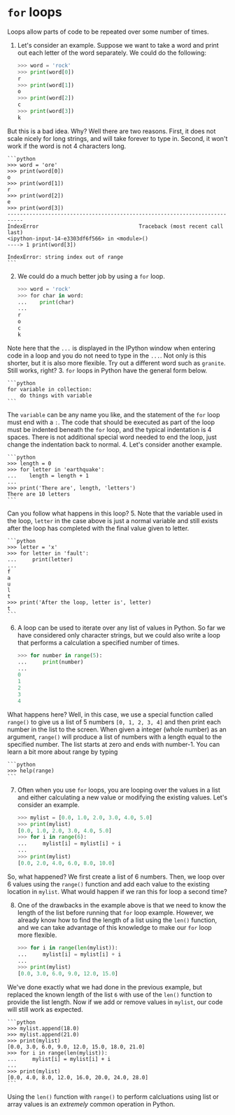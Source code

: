 # `for` loops
Loops allow parts of code to be repeated over some number of times.

1. Let's consider an example. Suppose we want to take a word and print out each letter of the word separately. We could do the following:

    ```python
    >>> word = 'rock'
    >>> print(word[0])
    r
    >>> print(word[1])
    o
    >>> print(word[2])
    c
    >>> print(word[3])
    k
    ```
But this is a bad idea. Why? Well there are two reasons. First, it does not scale nicely for long strings, and will take forever to type in. Second, it won't work if the word is not 4 characters long.

    ```python
    >>> word = 'ore'
    >>> print(word[0])
    o
    >>> print(word[1])
    r
    >>> print(word[2])
    e
    >>> print(word[3])
    ---------------------------------------------------------------------------
    IndexError                                Traceback (most recent call last)
    <ipython-input-14-e3303df6f566> in <module>()
    ----> 1 print(word[3])

    IndexError: string index out of range
    ```

2. We could do a much better job by using a `for` loop.

    ```python
    >>> word = 'rock'
    >>> for char in word:
    ...    print(char)
    ...
    r
    o
    c
    k
    ```
Note here that the `...` is displayed in the IPython window when entering code in a loop and you do not need to type in the `...`. Not only is this shorter, but it is also more flexible. Try out a different word such as `granite`. Still works, right?
3. `for` loops in Python have the general form below.

    ```python
    for variable in collection:
        do things with variable
    ```
The `variable` can be any name you like, and the statement of the `for` loop must end with a `:`. The code that should be executed as part of the loop must be indented beneath the `for` loop, and the typical indentation is 4 spaces. There is not additional special word needed to end the loop, just change the indentation back to normal.
4. Let's consider another example.

    ```python
    >>> length = 0
    >>> for letter in 'earthquake':
    ...    length = length + 1
    ...
    >>> print('There are', length, 'letters')
    There are 10 letters
    ```
Can you follow what happens in this loop?
5. Note that the variable used in the loop, `letter` in the case above is just a normal variable and still exists after the loop has completed with the final value given to letter.

    ```python
    >>> letter = 'x'
    >>> for letter in 'fault':
    ...     print(letter)
    ...
    f
    a
    u
    l
    t
    >>> print('After the loop, letter is', letter)
    t
    ```
6. A loop can be used to iterate over any list of values in Python. So far we have considered only character strings, but we could also write a loop that performs a calculation a specified number of times.

    ```python
    >>> for number in range(5):
    ...     print(number)
    ...
    0
    1
    2
    3
    4
    ```
What happens here? Well, in this case, we use a special function called `range()` to give us a list of 5 numbers `[0, 1, 2, 3, 4]` and then print each number in the list to the screen. When given a integer (whole number) as an argument, `range()` will produce a list of numbers with a length equal to the specified number. The list starts at zero and ends with number-1. You can learn a bit more about range by typing

    ```python
    >>> help(range)
    ```
7. Often when you use `for` loops, you are looping over the values in a list and either calculating a new value or modifying the existing values. Let's consider an example.

    ```python
    >>> mylist = [0.0, 1.0, 2.0, 3.0, 4.0, 5.0]
    >>> print(mylist)
    [0.0, 1.0, 2.0, 3.0, 4.0, 5.0]
    >>> for i in range(6):
    ...     mylist[i] = mylist[i] + i
    ...
    >>> print(mylist)
    [0.0, 2.0, 4.0, 6.0, 8.0, 10.0]
    ```
So, what happened?
We first create a list of 6 numbers.
Then, we loop over 6 values using the `range()` function and add each value to the existing location in `mylist`.
What would happen if we ran this for loop a second time?

8. One of the drawbacks in the example above is that we need to know the length of the list before running that `for` loop example.
However, we already know how to find the length of a list using the `len()` function, and we can take advantage of this knowledge to make our `for` loop more flexible.

    ```python
    >>> for i in range(len(mylist)):
    ...     mylist[i] = mylist[i] + i
    ...
    >>> print(mylist)
    [0.0, 3.0, 6.0, 9.0, 12.0, 15.0]
    ```
We've done exactly what we had done in the previous example, but replaced the known length of the list `6` with use of the `len()` function to provide the list length.
Now if we add or remove values in `mylist`, our code will still work as expected.

    ```python
    >>> mylist.append(18.0)
    >>> mylist.append(21.0)
    >>> print(mylist)
    [0.0, 3.0, 6.0, 9.0, 12.0, 15.0, 18.0, 21.0]
    >>> for i in range(len(mylist)):
    ...     mylist[i] = mylist[i] + i
    ...
    >>> print(mylist)
    [0.0, 4.0, 8.0, 12.0, 16.0, 20.0, 24.0, 28.0]
    ```
Using the `len()` function with `range()` to perform calcluations using list or array values is an *extremely* common operation in Python.
    
